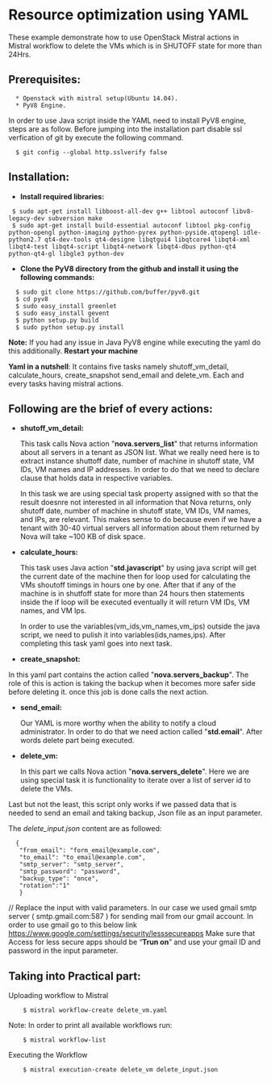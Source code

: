 # Resource optimization using YAML


These example demonstrate how to use OpenStack Mistral actions in Mistral workflow to delete the VMs which is in SHUTOFF state for more than 24Hrs.

## Prerequisites:
      * Openstack with mistral setup(Ubuntu 14.04).
      * PyV8 Engine.

In order to use Java script inside the YAML need to install PyV8 engine, steps are as follow.
Before jumping into the installation part disable ssl verfication of git by execute the following command.
 
      $ git config --global http.sslverify false

## Installation: 
* **Install required libraries:**
``` 
 $ sudo apt-get install libboost-all-dev g++ libtool autoconf libv8-legacy-dev subversion make
 $ sudo apt-get install build-essential autoconf libtool pkg-config python-opengl python-imaging python-pyrex python-pyside.qtopengl idle-python2.7 qt4-dev-tools qt4-designe libqtgui4 libqtcore4 libqt4-xml libqt4-test libqt4-script libqt4-network libqt4-dbus python-qt4 python-qt4-gl libgle3 python-dev
```
* **Clone the PyV8 directory from the github and install it using the following commands:**
```
  $ sudo git clone https://github.com/buffer/pyv8.git
  $ cd pyv8
  $ sudo easy_install greenlet
  $ sudo easy_install gevent
  $ python setup.py build
  $ sudo python setup.py install
```
 **Note:** If you had any issue in Java PyV8 engine while executing the yaml do this additionally. **Restart your machine** 

**Yaml in a nutshell**: It contains five tasks namely shutoff_vm_detail, calculate_hours, create_snapshot send_email and delete_vm. Each and every tasks having mistral actions. 

## Following are the brief of every actions:

* **shutoff_vm_detail:**

  This task calls Nova action "**nova.servers_list**" that returns information about all servers in a tenant as JSON list. What we really need here is to extract instance shuttoff date, number of machine in shutoff state, VM IDs, VM names and IP addresses. In order to do that we need to declare clause that holds data in respective variables.
  
  In this task we are using special task property assigned with so that the result doesnre not interested in all information that Nova returns, only shutoff date, number of machine in shutoff state, VM IDs, VM names, and IPs,  are relevant. This makes sense to do because even if we have a tenant with 30-40 virtual servers all information about them returned by Nova will take ~100 KB of disk space. 

* **calculate_hours:**

  This task uses Java action "**std.javascript**" by using java script will get the current date of the machine then for loop used for calculating the VMs shoutoff timings in hours one by one. After that if any of the machine is in shutfoff state for more than 24 hours then statements inside the if loop will be executed eventually it will return VM IDs, VM names, and VM Ips.

  In order to use the variables(vm_ids,vm_names,vm_ips) outside the java script, we need to pulish it into variables(ids,names,ips). After completing this task yaml goes into next task.

* **create_snapshot:** 

 In this yaml part contains the action called "**nova.servers_backup**". The role of this is action is taking the backup when it becomes more safer side before deleting it. once this job is done calls the next action.

* **send_email:** 
  
  Our YAML is more worthy when the ability to notify a cloud administrator. In order to do that we need action called "**std.email**". After words delete part being executed.

* **delete_vm:**
  
  In this part we calls Nova action "**nova.servers_delete**". Here we are using special task it is functionality to iterate over a list of server id to delete the VMs.

Last but not the least, this script only works if we passed data that is needed to send an email and taking backup, Json file as an input parameter.

The *_delete_input.json_* content are as followed:

      {
       "from_email": "form_email@example.com",
       "to_email": "to_email@example.com",
       "smtp_server": "smtp_server",
       "smtp_password": "password",
       "backup_type": "once",
       "rotation":"1"
       }         
// Replace the input with valid parameters. In our case we used gmail smtp server  ( smtp.gmail.com:587 ) for sending mail from our gmail account. In order to use gmail go to this below link 
       https://www.google.com/settings/security/lesssecureapps
Make sure that Access for less secure apps should be “**Trun on**” and use your gmail ID and password in the input parameter.


## Taking into Practical part: 

Uploading workflow to Mistral
```
    $ mistral workflow-create delete_vm.yaml
```
Note: In order to print all available workflows run: 
```
    $ mistral workflow-list
```
Executing the Workflow
```
    $ mistral execution-create delete_vm delete_input.json
```
